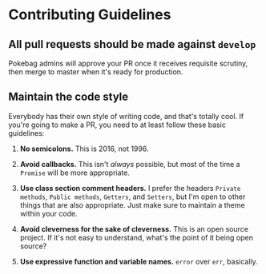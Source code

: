# Contributing Guidelines

## All pull requests should be made against `develop`

Pokebag admins will approve your PR once it receives requisite scrutiny, then merge to master when it's ready for production.

## Maintain the code style

Everybody has their own style of writing code, and that's totally cool. If you're going to make a PR, you need to at least follow these basic guidelines:

1. **No semicolons.** This is 2016, not 1996.

1. **Avoid callbacks.** This isn't *always* possible, but most of the time a `Promise` will be more appropriate.

1. **Use class section comment headers.** I prefer the headers `Private methods`, `Public methods`, `Getters`, and `Setters`, but I'm open to other things that are also appropriate. Just make sure to maintain a theme within your code.

1. **Avoid cleverness for the sake of cleverness.** This is an open source project. If it's not easy to understand, what's the point of it being open source?

1. **Use expressive function and variable names.** `error` over `err`, basically.
